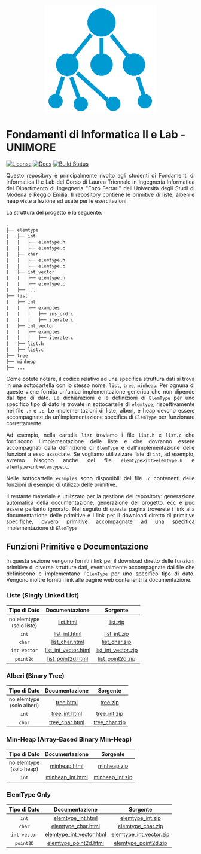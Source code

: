 <p align="center">
  <img width="300" src="doc/logo/logo_big.png">
</p>

# Fondamenti di Informatica II e Lab - UNIMORE
[![License](https://img.shields.io/github/license/prittt/fondamenti-ii)](https://github.com/prittt/fondamenti-ii/blob/master/LICENSE)
[![Docs](https://readthedocs.org/projects/pip/badge/?version=latest&style=flat)](https://github.com/prittt/fondamenti-ii/blob/master/README.md#doc)
[![Build Status](https://travis-ci.com/prittt/fondamenti-ii.svg?token=uFxAjG3MrtqGf83nu4qz&branch=master)](https://travis-ci.com/prittt/fondamenti-ii)

<p align="justify">
Questo repository è principalmente rivolto agli studenti di Fondamenti di Informatica II e Lab del Corso di Laurea Triennale in Ingegneria Informatica del Dipartimento di Ingegneria "Enzo Ferrari" dell'Università degli Studi di Modena e Reggio Emilia. Il repository contiene le primitive di liste, alberi e heap viste a lezione ed usate per le esercitazioni.
</p>

<p align="justify">
La struttura del progetto è la seguente: 
</p>

```
.
├── elemtype
|   ├── int
|   |   ├── elemtype.h
|   |   ├── elemtype.c
|   ├── char
|   |   ├── elemtype.h
|   |   ├── elemtype.c
|   ├── int_vector
|   |   ├── elemtype.h
|   |   ├── elemtype.c
|   ├── ...
├── list
|   ├── int
|   |   ├── examples
|   |   |   ├── ins_ord.c
|   |   |   ├── iterate.c
|   ├── int_vector
|   |   ├── examples
|   |   |   ├── iterate.c
|   ├── list.h
|   ├── list.c
├── tree
├── minheap
├── ...

```

<p align="justify">
Come potete notare, il codice relativo ad una specifica struttura dati si trova in una sottocartella con lo stesso nome: <code>list</code>, <code>tree</code>, <code>minheap</code>. Per ognuna di queste viene fornita un'unica implementazione generica che non dipende dal tipo di dato. Le dichiarazioni e le definizioni di <code>ElemType</code> per uno specifico tipo di dato le trovate in sottocartelle di <code>elemtype</code>, rispettivamente nei file <code>.h</code> e <code>.c</code>. Le implementazioni di liste, alberi, e heap devono essere accompagnate da un'implementazione specifica di <code>ElemType</code> per funzionare correttamente.
</p>

<p align="justify">
Ad esempio, nella cartella <code>list</code> troviamo i file <code>list.h</code> e <code>list.c</code> che forniscono l'implementazione delle liste e che dovranno essere accompagnati dalla definizione di <code>ElemType</code> e dall'implementazione delle funzioni a esso associate. Se vogliamo utilizzizare liste di <code>int</code>, ad esempio, avremo bisogno anche dei file <code>elemtype>int>elemtype.h</code> e <code>elemtype>int>elemtype.c</code>.
</p>

<p align="justify">
Nelle sottocartelle <code>examples</code> sono disponibili dei file <code>.c</code> contenenti delle funzioni di esempio di utilizzo delle primitive.
</p>

<p align="justify">
Il restante materiale è utilizzato per la gestione del repository: generazione automatica della documentazione, generazione del progetto, ecc e può essere pertanto ignorato. Nel seguito di questa pagina troverete i link alla documentazione delle primitive e i link per il download diretto di primitive specifiche, ovvero primitive accompagnate ad una specifica implementazione di <code>ElemType</code>. 
</p>

<h2>Funzioni Primitive e <a name="doc">Documentazione</a></h2>

<p align="justify">
In questa sezione vengono forniti i link per il download diretto delle funzioni primitive di diverse strutture dati, eventualmente accompagnate dai file che definiscono e implementano l'<code>ElemType</code> per uno specifico tipo di dato. Vengono inoltre forniti i link alle pagine web contenenti la documentazione.
</p>

### Liste (Singly Linked List) 

| Tipo di Dato | Documentazione | Sorgente           | 
|:------------:|:--------------:|:------------------:|
| no elemtype <br/> (solo liste)  | <a href="https://prittt.github.io/fondamenti-ii/list/html/list_8h.html">list.html</a> | <a href="https://prittt.github.io/fondamenti-ii/list/list.zip">list.zip</a> |
| `int`        | <a href="https://prittt.github.io/fondamenti-ii/list/int/html/index.html">list_int.html</a> | <a href="https://prittt.github.io/fondamenti-ii/list/int/list_int.zip">list_int.zip</a> |
| `char`        | <a href="https://prittt.github.io/fondamenti-ii/list/char/html/index.html">list_char.html</a> | <a href="https://prittt.github.io/fondamenti-ii/list/char/list_char.zip">list_char.zip</a> |
| `int-vector` | <a href="https://prittt.github.io/fondamenti-ii/list/int_vector/html/index.html">list_int_vector.html</a> | <a href="https://prittt.github.io/fondamenti-ii/list/int_vector/list_int_vector.zip">list_int_vector.zip</a> |
| `point2d` | <a href="https://prittt.github.io/fondamenti-ii/list/point2d/html/index.html">list_point2d.html</a> | <a href="https://prittt.github.io/fondamenti-ii/list/point2d/list_point2d.zip">list_point2d.zip</a> |

### Alberi (Binary Tree)

| Tipo di Dato | Documentazione | Sorgente           |       
|:------------:|:--------------:|:------------------:|
| no elemtype <br/> (solo alberi) | <a href="https://prittt.github.io/fondamenti-ii/tree/html/tree_8h.html">tree.html</a> | <a href="https://prittt.github.io/fondamenti-ii/tree/tree.zip">tree.zip</a> |
| `int`        | <a href="https://prittt.github.io/fondamenti-ii/tree/int/html/index.html">tree_int.html</a> | <a href="https://prittt.github.io/fondamenti-ii/tree/int/tree_int.zip">tree_int.zip</a> |
| `char`        | <a href="https://prittt.github.io/fondamenti-ii/tree/char/html/index.html">tree_char.html</a> | <a href="https://prittt.github.io/fondamenti-ii/tree/char/tree_char.zip">tree_char.zip</a> |

### Min-Heap (Array-Based Binary Min-Heap)

| Tipo di Dato | Documentazione | Sorgente           |       
|:------------:|:--------------:|:------------------:|
| no elemtype <br/> (solo heap) | <a href="https://prittt.github.io/fondamenti-ii/minheap/html/minheap_8h.html">minheap.html</a> | <a href="https://prittt.github.io/fondamenti-ii/minheap/minheap.zip">minheap.zip</a> |
| `int`        | <a href="https://prittt.github.io/fondamenti-ii/minheap/int/html/index.html">minheap_int.html</a> | <a href="https://prittt.github.io/fondamenti-ii/minheap/int/minheap_int.zip">minheap_int.zip</a> |


### ElemType Only

| Tipo di Dato | Documentazione | Sorgente           |       
|:------------:|:--------------:|:------------------:|
| `int`        | <a href="https://prittt.github.io/fondamenti-ii/elemtype/int/html/elemtype_8h.html">elemtype_int.html</a> | <a href="https://prittt.github.io/fondamenti-ii/elemtype/int/elemtype_int.zip">elemtype_int.zip</a> |
| `char`       | <a href="https://prittt.github.io/fondamenti-ii/elemtype/char/html/elemtype_8h.html">elemtype_char.html</a> | <a href="https://prittt.github.io/fondamenti-ii/elemtype/char/elemtype_char.zip">elemtype_char.zip</a> |
| `int-vector` | <a href="https://prittt.github.io/fondamenti-ii/elemtype/int_vector/html/elemtype_8h.html">elemtype_int_vector.html</a> | <a href="https://prittt.github.io/fondamenti-ii/elemtype/int_vector/elemtype_int_vector.zip">elemtype_int_vector.zip</a> |
| `point2D` | <a href="https://prittt.github.io/fondamenti-ii/elemtype/point2d/html/elemtype_8h.html">elemtype_point2d.html</a> | <a href="https://prittt.github.io/fondamenti-ii/elemtype/point2d/elemtype_point2d.zip">elemtype_point2d.zip</a> |

